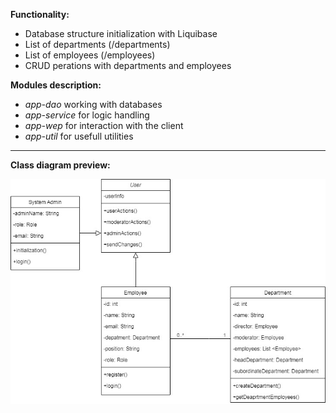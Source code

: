 **Functionality:**
- Database structure initialization with Liquibase
- List of departments (/departments)
- List of employees (/employees)
- CRUD perations with departments and employees

**Modules description:**
- *app-dao* working with databases
- *app-service* for logic handling
- *app-wep* for interaction with the client
- *app-util* for usefull utilities
***
**Class diagram preview:**

[![Header](https://github.com/IaroslavOmelianenko/EmployeeHandbook/blob/main/ClassDiagram.jpg)](https://github.com/IaroslavOmelianenko/EmployeeHandbook/blob/main/ClassDiagram.jpg)
